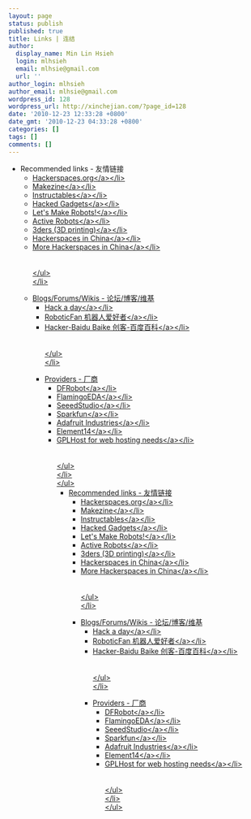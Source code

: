 ```yaml
---
layout: page
status: publish
published: true
title: Links | 连结
author:
  display_name: Min Lin Hsieh
  login: mlhsieh
  email: mlhsie@gmail.com
  url: ''
author_login: mlhsieh
author_email: mlhsie@gmail.com
wordpress_id: 128
wordpress_url: http://xinchejian.com/?page_id=128
date: '2010-12-23 12:33:28 +0800'
date_gmt: '2010-12-23 04:33:28 +0800'
categories: []
tags: []
comments: []
---
```

<p><!--:zh-->
<ul>
<li>Recommended links - 友情链接
<ul>
<li><a href="http:&#47;&#47;hackerspaces.org&#47;" target="_blank">Hackerspaces.org<&#47;a><&#47;li>
<li><a href="http:&#47;&#47;makezine.com&#47;" target="_blank">Makezine<&#47;a><&#47;li>
<li><a href="http:&#47;&#47;www.instructables.com&#47;" target="_blank">Instructables<&#47;a><&#47;li>
<li><a href="http:&#47;&#47;hackedgadgets.com&#47;" target="_blank">Hacked Gadgets<&#47;a><&#47;li>
<li><a href="http:&#47;&#47;letsmakerobots.com&#47;" target="_blank">Let's Make Robots!<&#47;a><&#47;li>
<li><a href="http:&#47;&#47;www.active-robots.com&#47;" target="_blank">Active Robots<&#47;a><&#47;li>
<li><a href="http:&#47;&#47;www.3ders.org" target="_blank">3ders (3D printing)<&#47;a><&#47;li>
<li><a href="http:&#47;&#47;wiki.chinamakerspaces.org&#47;index.php?title=SpacesList" target="_blank">Hackerspaces in China<&#47;a><&#47;li>
<li><a href="http:&#47;&#47;wiki.xinchejian.com&#47;wiki&#47;Hackerspaces_Relations#List_of_Hackerspaces_.2F_Makerspaces_in_China">More Hackerspaces in China<&#47;a><&#47;li><br />
            <br><br />
        <&#47;ul><br />
        <&#47;li></p>
<li>Blogs&#47;Forums&#47;Wikis - 论坛&#47;博客&#47;维基
<ul>
<li><a href="http:&#47;&#47;hackaday.com" target="_blank">Hack a day<&#47;a><&#47;li>
<li><a href="http:&#47;&#47;www.roboticfan.com&#47;" target="_blank">RoboticFan 机器人爱好者<&#47;a><&#47;li>
<li><a href="http:&#47;&#47;baike.baidu.com&#47;view&#47;371405.htm" target="_blank">Hacker-Baidu Baike 创客-百度百科<&#47;a><&#47;li><br />
            <br><br />
        <&#47;ul><br />
        <&#47;li></p>
<li>Providers - 厂商
<ul>
<li><a href="http:&#47;&#47;www.dfrobot.com&#47;" target="_blank">DFRobot<&#47;a><&#47;li>
<li><a href="http:&#47;&#47;shop63620868.taobao.com&#47;" target="_blank">FlamingoEDA<&#47;a><&#47;li>
<li><a href="http:&#47;&#47;www.seeedstudio.com&#47;" target="_blank">SeeedStudio<&#47;a><&#47;li>
<li><a href="http:&#47;&#47;www.sparkfun.com&#47;" target="_blank">Sparkfun<&#47;a><&#47;li>
<li><a href="http:&#47;&#47;adafruit.com&#47;" target="_blank">Adafruit Industries<&#47;a><&#47;li>
<li><a href="http:&#47;&#47;www.element14.com.com&#47;" target="_blank">Element14<&#47;a><&#47;li>
<li><a href="http:&#47;&#47;www.gplhost.com&#47;" target="_blank">GPLHost for web hosting needs<&#47;a><&#47;li><br />
            <br><br />
        <&#47;ul><br />
        <&#47;li><br />
<&#47;ul><!--:--><!--:en-->
<ul>
<li>Recommended links - 友情链接
<ul>
<li><a href="http:&#47;&#47;hackerspaces.org&#47;" target="_blank">Hackerspaces.org<&#47;a><&#47;li>
<li><a href="http:&#47;&#47;makezine.com&#47;" target="_blank">Makezine<&#47;a><&#47;li>
<li><a href="http:&#47;&#47;www.instructables.com&#47;" target="_blank">Instructables<&#47;a><&#47;li>
<li><a href="http:&#47;&#47;hackedgadgets.com&#47;" target="_blank">Hacked Gadgets<&#47;a><&#47;li>
<li><a href="http:&#47;&#47;letsmakerobots.com&#47;" target="_blank">Let's Make Robots!<&#47;a><&#47;li>
<li><a href="http:&#47;&#47;www.active-robots.com&#47;" target="_blank">Active Robots<&#47;a><&#47;li>
<li><a href="http:&#47;&#47;www.3ders.org" target="_blank">3ders (3D printing)<&#47;a><&#47;li>
<li><a href="http:&#47;&#47;wiki.chinamakerspaces.org&#47;index.php?title=SpacesList" target="_blank">Hackerspaces in China<&#47;a><&#47;li>
<li><a href="http:&#47;&#47;wiki.xinchejian.com&#47;wiki&#47;Hackerspaces_Relations#List_of_Hackerspaces_.2F_Makerspaces_in_China">More Hackerspaces in China<&#47;a><&#47;li><br />
            <br><br />
        <&#47;ul><br />
        <&#47;li></p>
<li>Blogs&#47;Forums&#47;Wikis - 论坛&#47;博客&#47;维基
<ul>
<li><a href="http:&#47;&#47;hackaday.com" target="_blank">Hack a day<&#47;a><&#47;li>
<li><a href="http:&#47;&#47;www.roboticfan.com&#47;" target="_blank">RoboticFan 机器人爱好者<&#47;a><&#47;li>
<li><a href="http:&#47;&#47;baike.baidu.com&#47;view&#47;371405.htm" target="_blank">Hacker-Baidu Baike 创客-百度百科<&#47;a><&#47;li><br />
            <br><br />
        <&#47;ul><br />
        <&#47;li></p>
<li>Providers - 厂商
<ul>
<li><a href="http:&#47;&#47;www.dfrobot.com&#47;" target="_blank">DFRobot<&#47;a><&#47;li>
<li><a href="http:&#47;&#47;shop63620868.taobao.com&#47;" target="_blank">FlamingoEDA<&#47;a><&#47;li>
<li><a href="http:&#47;&#47;www.seeedstudio.com&#47;" target="_blank">SeeedStudio<&#47;a><&#47;li>
<li><a href="http:&#47;&#47;www.sparkfun.com&#47;" target="_blank">Sparkfun<&#47;a><&#47;li>
<li><a href="http:&#47;&#47;adafruit.com&#47;" target="_blank">Adafruit Industries<&#47;a><&#47;li>
<li><a href="http:&#47;&#47;www.element14.com.com&#47;" target="_blank">Element14<&#47;a><&#47;li>
<li><a href="http:&#47;&#47;www.gplhost.com&#47;" target="_blank">GPLHost for web hosting needs<&#47;a><&#47;li><br />
            <br><br />
        <&#47;ul><br />
        <&#47;li><br />
<&#47;ul><!--:--></p>
